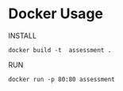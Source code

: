 # Docker Usage

INSTALL
```
docker build -t  assessment .
```

RUN
```
docker run -p 80:80 assessment 
```


